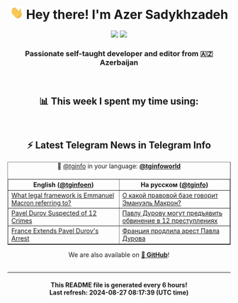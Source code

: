 <div align="center">
	<div>
		<h1>
      <img src="./assets/hi.gif" width="30px"> Hey there! I'm Azer Sadykhzadeh
    </h1>
    <img height="18" src="https://komarev.com/ghpvc/?username=sadykhzadeh&label=Views&color=2081c1&style=flat-square" />
		<a href="https://wakatime.com/Azer"> <img height="18" src="https://wakatime.com/badge/user/f80ae27a-c328-426f-a381-bc84136e2dd6.svg" /> </a>
    <h3>
      Passionate self-taught developer and editor from 🇦🇿 Azerbaijan
    </h3>
  </div>
  <br>

<h2>📊 This week I spent my time using:</h2>

<!--START_SECTION:waka-->
<!--END_SECTION:waka-->

<br>

<h2>⚡️ Latest Telegram News in Telegram Info</h2>
  <table border>
		<tr>
			<th width="50%">English (<a href="https://t.me/tginfoen">@tginfoen</a>)</th>
			<th>На русском (<a href="https://t.me/tginfo">@tginfo</a>)</th>
		</tr>
		<caption>🚩 <a href="https://t.me/tginfo">@tginfo</a> in your language: <a href="https://t.me/tginfoworld"><b>@tginfoworld</b></a><caption/>
  <tr><td><a href="https://t.me/tginfoen/1965">What legal framework is Emmanuel Macron referring to?</a></td>
    <td><a href="https://t.me/tginfo/4102">О какой правовой базе говорит Эмануэль Макрон?</a></td></tr><tr><td><a href="https://t.me/tginfoen/1964">Pavel Durov Suspected of 12 Crimes</a></td>
    <td><a href="https://t.me/tginfo/4101">Павлу Дурову могут предъявить обвинение в 12 преступлениях</a></td></tr><tr><td><a href="https://t.me/tginfoen/1963">France Extends Pavel Durov's Arrest</a></td>
    <td><a href="https://t.me/tginfo/4100">Франция продлила арест Павла Дурова</a></td></tr>
</table>
We are also available on <a href="https://github.com/tginfo"><b>🐙 GitHub</b></a>!
</div>

<br>
<hr>
<h4 align="center">This README file is generated <b>every 6 hours</b>!</br>Last refresh: <b>2024-08-27 08:17:39 (UTC time)</b></h4>
